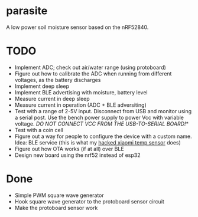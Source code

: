 # parasite
A low power soil moisture sensor based on the nRF52840.

# TODO
* Implement ADC; check out air/water range (using protoboard)
* Figure out how to calibrate the ADC when running from different voltages, as the battery discharges
* Implement deep sleep
* Implement BLE advertising with moisture, battery level
* Measure current in deep sleep
* Measure current in operation (ADC + BLE adversiting)
* Test with a range of 2-5V input. Disconnect from USB and monitor using a serial post. Use the bench power supply to power Vcc with variable voltage. *DO NOT CONNECT VCC FROM THE USB-TO-SERIAL BOARD!**
* Test with a coin cell
* Figure out a way for people to configure the device with a custom name. Idea: BLE service (this is what my [hacked xiaomi temp sensor](https://github.com/atc1441/ATC_MiThermometer) does)
* Figure out how OTA works (if at all) over BLE
* Design new board using the nrf52 instead of esp32

# Done
* Simple PWM square wave generator
* Hook square wave generator to the protoboard sensor circuit
* Make the protoboard sensor work